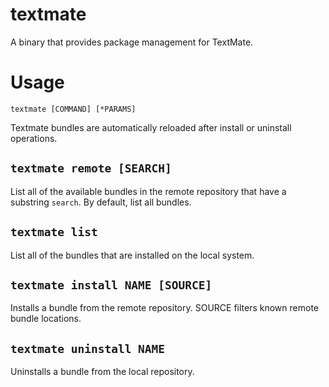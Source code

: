 textmate
========

A binary that provides package management for TextMate.

Usage
=====

`textmate [COMMAND] [*PARAMS]`

Textmate bundles are automatically reloaded after install or uninstall operations.

`textmate remote [SEARCH]`
------------------------

List all of the available bundles in the remote repository that have a substring `search`. By default, list all bundles.

`textmate list`
--------------------

List all of the bundles that are installed on the local system.

`textmate install NAME [SOURCE]`
-----------------------

Installs a bundle from the remote repository. SOURCE filters known remote bundle locations. 

`textmate uninstall NAME`
-------------------------

Uninstalls a bundle from the local repository.
